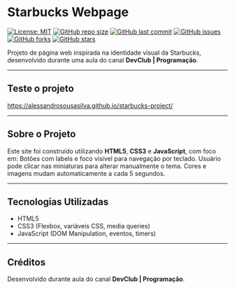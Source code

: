 # Starbucks Webpage
[![License: MIT](https://img.shields.io/badge/License-MIT-green.svg)](LICENSE)
[![GitHub repo size](https://img.shields.io/github/repo-size/seu-usuario/seu-repositorio)](https://github.com/seu-usuario/seu-repositorio)
[![GitHub last commit](https://img.shields.io/github/last-commit/seu-usuario/seu-repositorio)](https://github.com/seu-usuario/seu-repositorio/commits/main)
[![GitHub issues](https://img.shields.io/github/issues/seu-usuario/seu-repositorio)](https://github.com/seu-usuario/seu-repositorio/issues)
[![GitHub forks](https://img.shields.io/github/forks/seu-usuario/seu-repositorio?style=social)](https://github.com/seu-usuario/seu-repositorio/network)
[![GitHub stars](https://img.shields.io/github/stars/seu-usuario/seu-repositorio?style=social)](https://github.com/seu-usuario/seu-repositorio/stargazers)

Projeto de página web inspirada na identidade visual da Starbucks, desenvolvido durante uma aula do canal **DevClub | Programação**.

---

## Teste o projeto

https://alessandrosousasilva.github.io/starbucks-project/

---

## Sobre o Projeto

Este site foi construído utilizando **HTML5**, **CSS3** e **JavaScript**, com foco em:
Botões com labels e foco visível para navegação por teclado.
Usuário pode clicar nas miniaturas para alterar manualmente o tema.
Cores e imagens mudam automaticamente a cada 5 segundos.

---

## Tecnologias Utilizadas

- HTML5
- CSS3 (Flexbox, variáveis CSS, media queries)
- JavaScript (DOM Manipulation, eventos, timers)

---

## Créditos

Desenvolvido durante aula do canal **DevClub | Programação**.
